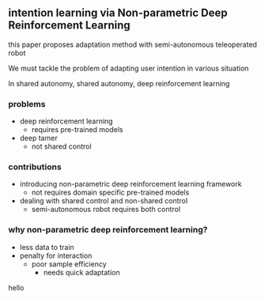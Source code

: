 ## intention learning via Non-parametric Deep Reinforcement Learning

this paper proposes adaptation method with semi-autonomous teleoperated robot

We must tackle the problem of adapting user intention in various situation

In shared autonomy, shared autonomy, deep reinforcement learning

### problems
- deep reinforcement learning
	- requires pre-trained models
- deep tamer
	- not shared control

### contributions
- introducing non-parametric deep reinforcement learning framework
	- not requires domain specific pre-trained models
- dealing with shared control and non-shared control
	- semi-autonomous robot requires both control
  
### why non-parametric deep reinforcement learning?
- less data to train
- penalty for interaction
	-  poor sample efficiency
  		- needs quick adaptation


hello